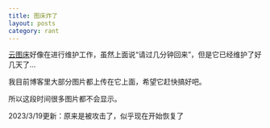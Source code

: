 ```yaml
---
title: 图床炸了
layout: posts
category: rant
---
```


[云图床](https://cloudimge.com/)好像在进行维护工作，虽然上面说“请过几分钟回来”，但是它已经维护了好几天了...

我目前博客里大部分图片都上传在它上面，希望它赶快搞好吧。

所以这段时间很多图片都不会显示。

2023/3/19更新：原来是被攻击了，似乎现在开始恢复了
